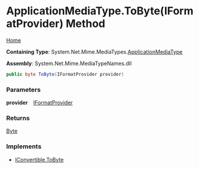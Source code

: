 # ApplicationMediaType\.ToByte\(IFormatProvider\) Method

[Home](../../../README.md)

**Containing Type**: System\.Net\.Mime\.MediaTypes\.[ApplicationMediaType](../README.md)

**Assembly**: System\.Net\.Mime\.MediaTypeNames\.dll

```csharp
public byte ToByte(IFormatProvider provider)
```

### Parameters

**provider** &ensp; [IFormatProvider](https://docs.microsoft.com/en-us/dotnet/api/system.iformatprovider)

### Returns

[Byte](https://docs.microsoft.com/en-us/dotnet/api/system.byte)

### Implements

* [IConvertible.ToByte](https://docs.microsoft.com/en-us/dotnet/api/system.iconvertible.tobyte)
